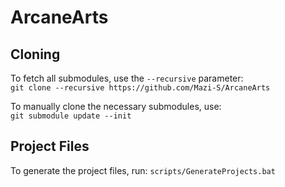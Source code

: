 # ArcaneArts

## Cloning
To fetch all submodules, use the `--recursive` parameter:  
``git clone --recursive https://github.com/Mazi-S/ArcaneArts``

To manually clone the necessary submodules, use:  
``git submodule update --init``

## Project Files
To generate the project files, run: `scripts/GenerateProjects.bat`
